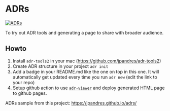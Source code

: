 # ADRs

<p>
  <a href="https://jpandres.github.io/adrs/">
    <img src="https://img.shields.io/badge/ADRs-6-ff69b4" alt="ADRs" />
  </a>
</p>

To try out ADR tools and generating a page to share with broader audience.


## Howto

1. Install `adr-tools2` in your mac (https://github.com/jpandres/adr-tools2)
2. Create ADR structure in your project 
   `adr init`
3. Add a badge in your README.md like the one on top in this one. It will automatically get updated every time you run `adr new` (edit the link to your repo)
4. Setup github action to use [`adr-viewer`](https://github.com/mrwilson/adr-viewer) and deploy generated HTML page to github pages.


ADRs sample from this project: https://jpandres.github.io/adrs/


